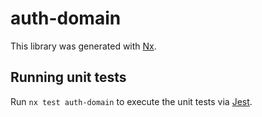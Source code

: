 # auth-domain

This library was generated with [Nx](https://nx.dev).

## Running unit tests

Run `nx test auth-domain` to execute the unit tests via [Jest](https://jestjs.io).
